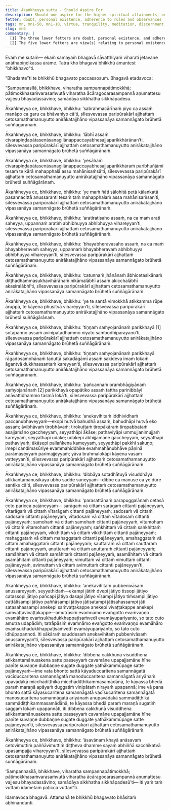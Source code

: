 ```yaml
---
title: Ākaṅkheyya sutta - Should Aspire For
description: Should one aspire for the higher spiritual attainments, one should practice fully in virtue, be devoted to tranquility of mind, not neglect meditation, endowed with discernment, and practice in an empty dwelling.
fetter: doubt, personal existence, adherence to rules and observances
tags: mn, mn1-50, mn1-10, virtue, tranquility, meditation, discernment, empty dwelling, spiritual attainments, jhānas, stream-enterer, non-returner, psychic abilities, divine ear, mind-reading, past lives, divine eye, defilements, liberation
slug: mn6
commentary: |
  [1] The three lower fetters are doubt, personal existence, and adherence to rules and observances. A person who has overcome them is called a stream-enterer.
  [2] The five lower fetters are view(s) relating to personal existence, doubt, adherence to rules and observances, sensual desire, and ill-will. A person who has overcome them is called a non-returner.
---
```


Evaṁ me sutaṁ— ekaṁ samayaṁ bhagavā sāvatthiyaṁ viharati jetavane anāthapiṇḍikassa ārāme. Tatra kho bhagavā bhikkhū āmantesi: “bhikkhavo”ti.

“Bhadante”ti te bhikkhū bhagavato paccassosuṁ. Bhagavā etadavoca:

“Sampannasīlā, bhikkhave, viharatha sampannapātimokkhā; pātimokkhasaṁvarasaṁvutā viharatha ācāragocarasampannā aṇumattesu vajjesu bhayadassāvino; samādāya sikkhatha sikkhāpadesu.

Ākaṅkheyya ce, bhikkhave, bhikkhu: ‘sabrahmacārīnaṁ piyo ca assaṁ manāpo ca garu ca bhāvanīyo cā’ti, sīlesvevassa paripūrakārī ajjhattaṁ cetosamathamanuyutto anirākatajjhāno vipassanāya samannāgato brūhetā suññāgārānaṁ.

Ākaṅkheyya ce, bhikkhave, bhikkhu: ‘lābhī assaṁ cīvarapiṇḍapātasenāsanagilānappaccayabhesajjaparikkhārānan’ti, sīlesvevassa paripūrakārī ajjhattaṁ cetosamathamanuyutto anirākatajjhāno vipassanāya samannāgato brūhetā suññāgārānaṁ.

Ākaṅkheyya ce, bhikkhave, bhikkhu: ‘yesāhaṁ cīvarapiṇḍapātasenāsanagilānappaccayabhesajjaparikkhāraṁ paribhuñjāmi tesaṁ te kārā mahapphalā assu mahānisaṁsā’ti, sīlesvevassa paripūrakārī ajjhattaṁ cetosamathamanuyutto anirākatajjhāno vipassanāya samannāgato brūhetā suññāgārānaṁ.

Ākaṅkheyya ce, bhikkhave, bhikkhu: ‘ye maṁ ñātī sālohitā petā kālaṅkatā pasannacittā anussaranti tesaṁ taṁ mahapphalaṁ assa mahānisaṁsan’ti, sīlesvevassa paripūrakārī ajjhattaṁ cetosamathamanuyutto anirākatajjhāno vipassanāya samannāgato brūhetā suññāgārānaṁ.

Ākaṅkheyya ce, bhikkhave, bhikkhu: ‘aratiratisaho assaṁ, na ca maṁ arati saheyya, uppannaṁ aratiṁ abhibhuyya abhibhuyya vihareyyan’ti, sīlesvevassa paripūrakārī ajjhattaṁ cetosamathamanuyutto anirākatajjhāno vipassanāya samannāgato brūhetā suññāgārānaṁ.

Ākaṅkheyya ce, bhikkhave, bhikkhu: ‘bhayabheravasaho assaṁ, na ca maṁ bhayabheravaṁ saheyya, uppannaṁ bhayabheravaṁ abhibhuyya abhibhuyya vihareyyan’ti, sīlesvevassa paripūrakārī ajjhattaṁ cetosamathamanuyutto anirākatajjhāno vipassanāya samannāgato brūhetā suññāgārānaṁ.

Ākaṅkheyya ce, bhikkhave, bhikkhu: ‘catunnaṁ jhānānaṁ ābhicetasikānaṁ diṭṭhadhammasukhavihārānaṁ nikāmalābhī assaṁ akicchalābhī akasiralābhī’ti, sīlesvevassa paripūrakārī ajjhattaṁ cetosamathamanuyutto anirākatajjhāno vipassanāya samannāgato brūhetā suññāgārānaṁ.

Ākaṅkheyya ce, bhikkhave, bhikkhu: ‘ye te santā vimokkhā atikkamma rūpe āruppā, te kāyena phusitvā vihareyyan’ti, sīlesvevassa paripūrakārī ajjhattaṁ cetosamathamanuyutto anirākatajjhāno vipassanāya samannāgato brūhetā suññāgārānaṁ.

Ākaṅkheyya ce, bhikkhave, bhikkhu: ‘tiṇṇaṁ saṁyojanānaṁ parikkhayā [1] sotāpanno assaṁ avinipātadhammo niyato sambodhiparāyaṇo’ti, sīlesvevassa paripūrakārī ajjhattaṁ cetosamathamanuyutto anirākatajjhāno vipassanāya samannāgato brūhetā suññāgārānaṁ.

Ākaṅkheyya ce, bhikkhave, bhikkhu: ‘tiṇṇaṁ saṁyojanānaṁ parikkhayā rāgadosamohānaṁ tanuttā sakadāgāmī assaṁ sakideva imaṁ lokaṁ āgantvā dukkhassantaṁ kareyyan’ti, sīlesvevassa paripūrakārī ajjhattaṁ cetosamathamanuyutto anirākatajjhāno vipassanāya samannāgato brūhetā suññāgārānaṁ.

Ākaṅkheyya ce, bhikkhave, bhikkhu: ‘pañcannaṁ orambhāgiyānaṁ saṁyojanānaṁ [2] parikkhayā opapātiko assaṁ tattha parinibbāyī anāvattidhammo tasmā lokā’ti, sīlesvevassa paripūrakārī ajjhattaṁ cetosamathamanuyutto anirākatajjhāno vipassanāya samannāgato brūhetā suññāgārānaṁ.

Ākaṅkheyya ce, bhikkhave, bhikkhu: ‘anekavihitaṁ iddhividhaṁ paccanubhaveyyaṁ—ekopi hutvā bahudhā assaṁ, bahudhāpi hutvā eko assaṁ; āvibhāvaṁ tirobhāvaṁ; tirokuṭṭaṁ tiropākāraṁ tiropabbataṁ asajjamāno gaccheyyaṁ, seyyathāpi ākāse; pathaviyāpi ummujjanimujjaṁ kareyyaṁ, seyyathāpi udake; udakepi abhijjamāne gaccheyyaṁ, seyyathāpi pathaviyaṁ; ākāsepi pallaṅkena kameyyaṁ, seyyathāpi pakkhī sakuṇo; imepi candimasūriye evaṁmahiddhike evaṁmahānubhāve pāṇinā parāmaseyyaṁ parimajjeyyaṁ; yāva brahmalokāpi kāyena vasaṁ vatteyyan’ti, sīlesvevassa paripūrakārī ajjhattaṁ cetosamathamanuyutto anirākatajjhāno vipassanāya samannāgato brūhetā suññāgārānaṁ.

Ākaṅkheyya ce, bhikkhave, bhikkhu: ‘dibbāya sotadhātuyā visuddhāya atikkantamānusikāya ubho sadde suṇeyyaṁ—dibbe ca mānuse ca ye dūre santike cā’ti, sīlesvevassa paripūrakārī ajjhattaṁ cetosamathamanuyutto anirākatajjhāno vipassanāya samannāgato brūhetā suññāgārānaṁ.

Ākaṅkheyya ce, bhikkhave, bhikkhu: ‘parasattānaṁ parapuggalānaṁ cetasā ceto paricca pajāneyyaṁ— sarāgaṁ vā cittaṁ sarāgaṁ cittanti pajāneyyaṁ, vītarāgaṁ vā cittaṁ vītarāgaṁ cittanti pajāneyyaṁ; sadosaṁ vā cittaṁ sadosaṁ cittanti pajāneyyaṁ, vītadosaṁ vā cittaṁ vītadosaṁ cittanti pajāneyyaṁ; samohaṁ vā cittaṁ samohaṁ cittanti pajāneyyaṁ, vītamohaṁ vā cittaṁ vītamohaṁ cittanti pajāneyyaṁ; saṅkhittaṁ vā cittaṁ saṅkhittaṁ cittanti pajāneyyaṁ, vikkhittaṁ vā cittaṁ vikkhittaṁ cittanti pajāneyyaṁ; mahaggataṁ vā cittaṁ mahaggataṁ cittanti pajāneyyaṁ, amahaggataṁ vā cittaṁ amahaggataṁ cittanti pajāneyyaṁ; sauttaraṁ vā cittaṁ sauttaraṁ cittanti pajāneyyaṁ, anuttaraṁ vā cittaṁ anuttaraṁ cittanti pajāneyyaṁ; samāhitaṁ vā cittaṁ samāhitaṁ cittanti pajāneyyaṁ, asamāhitaṁ vā cittaṁ asamāhitaṁ cittanti pajāneyyaṁ; vimuttaṁ vā cittaṁ vimuttaṁ cittanti pajāneyyaṁ, avimuttaṁ vā cittaṁ avimuttaṁ cittanti pajāneyyan’ti, sīlesvevassa paripūrakārī ajjhattaṁ cetosamathamanuyutto anirākatajjhāno vipassanāya samannāgato brūhetā suññāgārānaṁ.

Ākaṅkheyya ce, bhikkhave, bhikkhu: ‘anekavihitaṁ pubbenivāsaṁ anussareyyaṁ, seyyathidaṁ—ekampi jātiṁ dvepi jātiyo tissopi jātiyo catassopi jātiyo pañcapi jātiyo dasapi jātiyo vīsampi jātiyo tiṁsampi jātiyo cattālīsampi jātiyo paññāsampi jātiyo jātisatampi jātisahassampi jāti satasahassampi anekepi saṁvaṭṭakappe anekepi vivaṭṭakappe anekepi saṁvaṭṭavivaṭṭakappe—amutrāsiṁ evaṁnāmo evaṅgotto evaṁvaṇṇo evamāhāro evaṁsukhadukkhappaṭisaṁvedī evamāyupariyanto, so tato cuto amutra udapādiṁ; tatrāpāsiṁ evaṁnāmo evaṅgotto evaṁvaṇṇo evamāhāro evaṁsukhadukkhappaṭisaṁvedī evamāyupariyanto, so tato cuto idhūpapannoti. Iti sākāraṁ sauddesaṁ anekavihitaṁ pubbenivāsaṁ anussareyyan’ti, sīlesvevassa paripūrakārī ajjhattaṁ cetosamathamanuyutto anirākatajjhāno vipassanāya samannāgato brūhetā suññāgārānaṁ.

Ākaṅkheyya ce, bhikkhave, bhikkhu: ‘dibbena cakkhunā visuddhena atikkantamānusakena satte passeyyaṁ cavamāne upapajjamāne hīne paṇīte suvaṇṇe dubbaṇṇe sugate duggate yathākammūpage satte pajāneyyaṁ—ime vata bhonto sattā kāyaduccaritena samannāgatā vacīduccaritena samannāgatā manoduccaritena samannāgatā ariyānaṁ upavādakā micchādiṭṭhikā micchādiṭṭhikammasamādānā, te kāyassa bhedā paraṁ maraṇā apāyaṁ duggatiṁ vinipātaṁ nirayaṁ upapannā; ime vā pana bhonto sattā kāyasucaritena samannāgatā vacīsucaritena samannāgatā manosucaritena samannāgatā ariyānaṁ anupavādakā sammādiṭṭhikā sammādiṭṭhikammasamādānā, te kāyassa bhedā paraṁ maraṇā sugatiṁ saggaṁ lokaṁ upapannāti, iti dibbena cakkhunā visuddhena atikkantamānusakena satte passeyyaṁ cavamāne upapajjamāne hīne paṇīte suvaṇṇe dubbaṇṇe sugate duggate yathākammūpage satte pajāneyyan’ti, sīlesvevassa paripūrakārī ajjhattaṁ cetosamathamanuyutto anirākatajjhāno vipassanāya samannāgato brūhetā suññāgārānaṁ.

Ākaṅkheyya ce, bhikkhave, bhikkhu: ‘āsavānaṁ khayā anāsavaṁ cetovimuttiṁ paññāvimuttiṁ diṭṭheva dhamme sayaṁ abhiññā sacchikatvā upasampajja vihareyyan’ti, sīlesvevassa paripūrakārī ajjhattaṁ cetosamathamanuyutto anirākatajjhāno vipassanāya samannāgato brūhetā suññāgārānaṁ.

‘Sampannasīlā, bhikkhave, viharatha sampannapātimokkhā; pātimokkhasaṁvarasaṁvutā viharatha ācāragocarasampannā aṇumattesu vajjesu bhayadassāvino; samādāya sikkhatha sikkhāpadesū’ti— iti yaṁ taṁ vuttaṁ idametaṁ paṭicca vuttan”ti.

Idamavoca bhagavā. Attamanā te bhikkhū bhagavato bhāsitaṁ abhinandunti.
